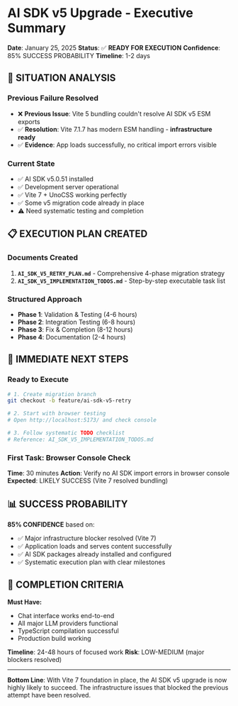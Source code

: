 # AI SDK v5 Upgrade - Executive Summary

**Date**: January 25, 2025
**Status**: ✅ **READY FOR EXECUTION**
**Confidence**: 85% SUCCESS PROBABILITY
**Timeline**: 1-2 days

## 🎯 **SITUATION ANALYSIS**

### **Previous Failure Resolved**
- ❌ **Previous Issue**: Vite 5 bundling couldn't resolve AI SDK v5 ESM exports
- ✅ **Resolution**: Vite 7.1.7 has modern ESM handling - **infrastructure ready**
- ✅ **Evidence**: App loads successfully, no critical import errors visible

### **Current State**
- ✅ AI SDK v5.0.51 installed
- ✅ Development server operational
- ✅ Vite 7 + UnoCSS working perfectly
- ✅ Some v5 migration code already in place
- ⚠️ Need systematic testing and completion

## 📋 **EXECUTION PLAN CREATED**

### **Documents Created**
1. **`AI_SDK_V5_RETRY_PLAN.md`** - Comprehensive 4-phase migration strategy
2. **`AI_SDK_V5_IMPLEMENTATION_TODOS.md`** - Step-by-step executable task list

### **Structured Approach**
- **Phase 1**: Validation & Testing (4-6 hours)
- **Phase 2**: Integration Testing (6-8 hours)
- **Phase 3**: Fix & Completion (8-12 hours)
- **Phase 4**: Documentation (2-4 hours)

## 🚀 **IMMEDIATE NEXT STEPS**

### **Ready to Execute**
```bash
# 1. Create migration branch
git checkout -b feature/ai-sdk-v5-retry

# 2. Start with browser testing
# Open http://localhost:5173/ and check console

# 3. Follow systematic TODO checklist
# Reference: AI_SDK_V5_IMPLEMENTATION_TODOS.md
```

### **First Task: Browser Console Check**
**Time**: 30 minutes
**Action**: Verify no AI SDK import errors in browser console
**Expected**: LIKELY SUCCESS (Vite 7 resolved bundling)

## 📊 **SUCCESS PROBABILITY**

**85% CONFIDENCE** based on:
- ✅ Major infrastructure blocker resolved (Vite 7)
- ✅ Application loads and serves content successfully
- ✅ AI SDK packages already installed and configured
- ✅ Systematic execution plan with clear milestones

## 🎯 **COMPLETION CRITERIA**

**Must Have:**
- Chat interface works end-to-end
- All major LLM providers functional
- TypeScript compilation successful
- Production build working

**Timeline**: 24-48 hours of focused work
**Risk**: LOW-MEDIUM (major blockers resolved)

---

**Bottom Line**: With Vite 7 foundation in place, the AI SDK v5 upgrade is now highly likely to succeed. The infrastructure issues that blocked the previous attempt have been resolved.